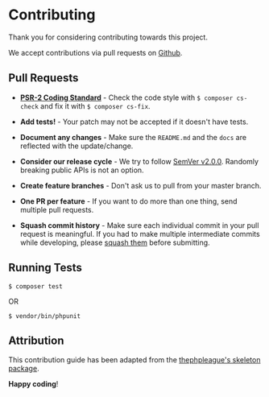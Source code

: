 # Contributing

Thank you for considering contributing towards this project.

We accept contributions via pull requests on [Github](https://github.com/kamalkhan/download).

## Pull Requests

- **[PSR-2 Coding Standard](https://github.com/php-fig/fig-standards/blob/master/accepted/PSR-2-coding-style-guide.md)** - Check the code style with ``$ composer cs-check`` and fix it with ``$ composer cs-fix``.

- **Add tests!** - Your patch may not be accepted if it doesn't have tests.

- **Document any changes** - Make sure the `README.md` and the `docs` are reflected with the update/change.

- **Consider our release cycle** - We try to follow [SemVer v2.0.0](http://semver.org/). Randomly breaking public APIs is not an option.

- **Create feature branches** - Don't ask us to pull from your master branch.

- **One PR per feature** - If you want to do more than one thing, send multiple pull requests.

- **Squash commit history** - Make sure each individual commit in your pull request is meaningful. If you had to make multiple intermediate commits while developing, please [squash them](http://www.git-scm.com/book/en/v2/Git-Tools-Rewriting-History#Changing-Multiple-Commit-Messages) before submitting.


## Running Tests

```shell
$ composer test
```

OR

```shell
$ vendor/bin/phpunit
```

## Attribution

This contribution guide has been adapted from the [thephpleague's skeleton package](https://github.com/thephpleague/skeleton).

**Happy coding**!

